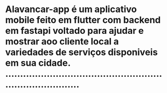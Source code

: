 # Alavancar-app é um aplicativo  mobile feito em flutter com backend em fastapi voltado para ajudar e mostrar aoo cliente local a variedades de serviços disponiveis em sua cidade. ..............................................................................
